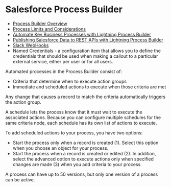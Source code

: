 # Salesforce Process Builder

 * [Process Builder Overview](https://help.salesforce.com/articleView?id=process_overview.htm&language=en_US&type=0)
 * [Process Limits and Considerations](https://help.salesforce.com/articleView?id=process_considerations.htm&language=en_US&type=0)
 * [Automate Key Business Processes with Lightning Process Builder](http://pages.mail.salesforce.com/achievemore/automateprocesses/?utm_source=trailhead&utm_medium=resources&utm_campaign=072016)
 * [Publishing Salesforce Data to REST APIs with Lightning Process Builder](https://www.youtube.com/watch?v=pxaDZO_uLqA&spfreload=5)
 * [Slack WebHooks](https://optimizely.slack.com/apps/A0F7XDUAZ-incoming-webhooks)
 * Named Credentials - a configuration item that allows you to define the credentials that should be used when making a callout to a particular external service, either per user or for all users.
 
Automated processes in the Process Builder consist of:
 * Criteria that determine when to execute action groups
 * Immediate and scheduled actions to execute when those criteria are met

Any change that causes a record to match the criteria automatically triggers the action group.

A schedule lets the process know that it must wait to execute the associated actions. Because you can configure multiple schedules for the same criteria node, each schedule has its own list of actions to execute.

To add scheduled actions to your process, you have two options:
 * Start the process only when a record is created (1). Select this option when you choose an object for your process.
 * Start the process when a record is created or edited (2). In addition, select the advanced option to execute actions only when specified changes are made (3) when you add criteria to your process.
 
A process can have up to 50 versions, but only one version of a process can be active.
